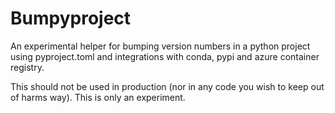 # Bumpyproject

An experimental helper for bumping version numbers in a python project using pyproject.toml and integrations
with conda, pypi and azure container registry.

This should not be used in production (nor in any code you wish to keep out of harms way). 
This is only an experiment.
